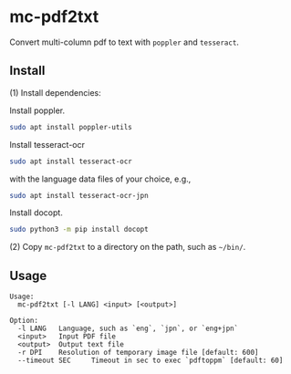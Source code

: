 mc-pdf2txt
==========

Convert multi-column pdf to text with `poppler` and `tesseract`.

## Install

(1) Install dependencies:

Install poppler.

```sh
sudo apt install poppler-utils
```

Install tesseract-ocr

```sh
sudo apt install tesseract-ocr
```

with the language data files of your choice, e.g.,

```sh
sudo apt install tesseract-ocr-jpn
```

Install docopt.

```sh
sudo python3 -m pip install docopt
```

(2) Copy `mc-pdf2txt` to a directory on the path, such as `~/bin/`.

## Usage

```
Usage:
  mc-pdf2txt [-l LANG] <input> [<output>]

Option:
  -l LANG   Language, such as `eng`, `jpn`, or `eng+jpn`
  <input>   Input PDF file
  <output>  Output text file
  -r DPI    Resolution of temporary image file [default: 600]
  --timeout SEC     Timeout in sec to exec `pdftoppm` [default: 60]
```





